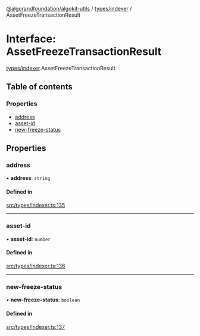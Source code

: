 [@algorandfoundation/algokit-utils](../README.md) / [types/indexer](../modules/types_indexer.md) / AssetFreezeTransactionResult

# Interface: AssetFreezeTransactionResult

[types/indexer](../modules/types_indexer.md).AssetFreezeTransactionResult

## Table of contents

### Properties

- [address](types_indexer.AssetFreezeTransactionResult.md#address)
- [asset-id](types_indexer.AssetFreezeTransactionResult.md#asset-id)
- [new-freeze-status](types_indexer.AssetFreezeTransactionResult.md#new-freeze-status)

## Properties

### address

• **address**: `string`

#### Defined in

[src/types/indexer.ts:135](https://github.com/algorandfoundation/algokit-utils-ts/blob/main/src/types/indexer.ts#L135)

___

### asset-id

• **asset-id**: `number`

#### Defined in

[src/types/indexer.ts:136](https://github.com/algorandfoundation/algokit-utils-ts/blob/main/src/types/indexer.ts#L136)

___

### new-freeze-status

• **new-freeze-status**: `boolean`

#### Defined in

[src/types/indexer.ts:137](https://github.com/algorandfoundation/algokit-utils-ts/blob/main/src/types/indexer.ts#L137)
